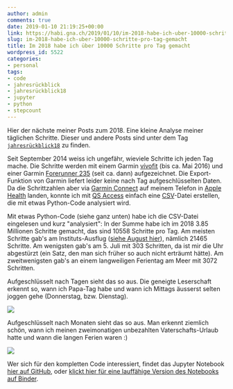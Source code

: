 ```yaml
---
author: admin
comments: true
date: 2019-01-10 21:19:25+00:00
link: https://habi.gna.ch/2019/01/10/im-2018-habe-ich-uber-10000-schritte-pro-tag-gemacht/
slug: im-2018-habe-ich-uber-10000-schritte-pro-tag-gemacht
title: Im 2018 habe ich über 10000 Schritte pro Tag gemacht
wordpress_id: 5522
categories:
- personal
tags:
- code
- jahresrückblick
- jahresrückblick18
- jupyter
- python
- stepcount
---
```


Hier der nächste meiner Posts zum 2018.
Eine kleine Analyse meiner täglichen Schritte.
Dieser und andere Posts sind unter dem Tag [`jahresrückblick18`](https://habi.gna.ch/tag/jahresruckblick18) zu finden.

Seit September 2014 weiss ich ungefähr, wieviele Schritte ich jeden Tag mache.
Die Schritte werden mit einem Garmin [vívofit](https://buy.garmin.com/en-US/US/p/143405) (bis ca. Mai 2016) und einer Garmin [Forerunner 235](https://buy.garmin.com/en-US/US/p/529988) (seit ca. dann) aufgezeichnet.
Die Export-Funktion von Garmin liefert leider keine nach Tag aufgeschlüsselten Daten.
Da die Schrittzahlen aber via [Garmin Connect](https://connect.garmin.com/) auf meinem Telefon in [Apple Health](https://apple.com/ios/health/) landen, konnte ich mit [QS Access](http://quantifiedself.com/qs-access-app/) einfach eine [CSV](ttps://en.wikipedia.org/wiki/Comma-separated_values)-Datei erstellen, die mit etwas Python-Code analysiert wird.

Mit etwas Python-Code (siehe ganz unten) habe ich die CSV-Datei eingelesen und kurz "analysiert": In der Summe habe ich im 2018 3.85 Millionen Schritte gemacht, das sind 10558 Schritte pro Tag.
Am meisten Schritte gab's am Instituts-Ausflug ([siehe August hier](https://habi.gna.ch/2019/01/08/2018-in-bildern/)), nämlich 21465 Schritte.
Am wenigsten gab's am 5. Juli mit 303 Schritten, da ist mir die Uhr abgestürzt (ein Satz, den man sich früher so auch nicht erträumt hätte).
Am zweitwenigsten gab's an einem langweiligen Ferientag am Meer mit 3072 Schritten.

Aufgeschlüsselt nach Tagen sieht das so aus. Die geneigte Leserschaft erkennt so, wann ich Papa-Tag habe und wann ich Mittags äusserst selten joggen gehe (Donnerstag, bzw. Dienstag).

![](https://habi.gna.ch/wp-content/uploads/2019/01/output_17_0.png)

Aufgeschlüsselt nach Monaten sieht das so aus.
Man erkennt ziemlich schön, wann ich meinen zweimonatigen unbezahlten Vaterschafts-Urlaub hatte und wann die langen Ferien waren :)

![](https://habi.gna.ch/wp-content/uploads/2019/01/output_18_0.png)

Wer sich für den kompletten Code interessiert, findet das Jupyter Notebook [hier auf GitHub](https://github.com/habi/steps), oder [klickt hier für eine lauffähige Version des Notebooks auf Binder](https://mybinder.org/v2/gh/habi/steps/master).
